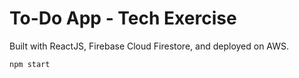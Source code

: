 # To-Do App - Tech Exercise
Built with ReactJS, Firebase Cloud Firestore, and deployed on AWS.

`npm start`
